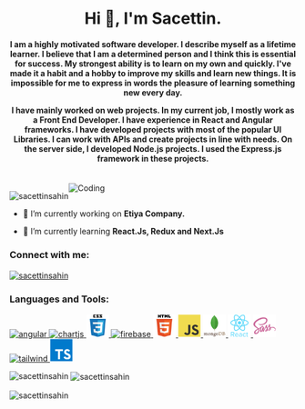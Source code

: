 <h1 align="center">Hi 👋, I'm Sacettin.</h1>
<h4 align="center"> I am a highly motivated software developer. I describe myself as a lifetime learner. I believe that I am a determined person and I think this is essential for success. My strongest ability is to learn on my own and quickly. I've made it a habit and a hobby to improve my skills and learn new things. It is impossible for me to express in words the pleasure of learning something new every day.

 I have mainly worked on web projects. In my current job, I mostly work as a Front End Developer. I have experience in React and Angular frameworks. I have developed projects with most of the popular UI Libraries. I can work with APIs and create projects in line with needs. On the server side, I developed Node.js projects. I used the Express.js framework in these projects.</h4> <br>
<img align="right" width=400 alt="Coding" src="https://cdn.dribbble.com/users/1162077/screenshots/3848914/programmer.gif">


<p align="left"> <img src="https://komarev.com/ghpvc/?username=sacettinsahin&label=Profile%20views&color=0e75b6&style=flat" alt="sacettinsahin" /> </p>

- 🔭 I’m currently working on **Etiya Company.**

- 🌱 I’m currently learning **React.Js, Redux and Next.Js**

<h3 align="left">Connect with me:</h3>
<p align="left">
<a href="https://linkedin.com/in/sacettinsahin" target="blank"><img align="center" src="https://raw.githubusercontent.com/rahuldkjain/github-profile-readme-generator/master/src/images/icons/Social/linked-in-alt.svg" alt="sacettinsahin" height="30" width="40" /></a>
</p>

<h3 align="left">Languages and Tools:</h3>
<p align="left"> <a href="https://angular.io" target="_blank" rel="noreferrer"> <img src="https://angular.io/assets/images/logos/angular/angular.svg" alt="angular" width="40" height="40"/> </a> <a href="https://www.chartjs.org" target="_blank" rel="noreferrer"> <img src="https://www.chartjs.org/media/logo-title.svg" alt="chartjs" width="40" height="40"/> </a> <a href="https://www.w3schools.com/css/" target="_blank" rel="noreferrer"> <img src="https://raw.githubusercontent.com/devicons/devicon/master/icons/css3/css3-original-wordmark.svg" alt="css3" width="40" height="40"/> </a> <a href="https://firebase.google.com/" target="_blank" rel="noreferrer"> <img src="https://www.vectorlogo.zone/logos/firebase/firebase-icon.svg" alt="firebase" width="40" height="40"/> </a> <a href="https://www.w3.org/html/" target="_blank" rel="noreferrer"> <img src="https://raw.githubusercontent.com/devicons/devicon/master/icons/html5/html5-original-wordmark.svg" alt="html5" width="40" height="40"/> </a> <a href="https://developer.mozilla.org/en-US/docs/Web/JavaScript" target="_blank" rel="noreferrer"> <img src="https://raw.githubusercontent.com/devicons/devicon/master/icons/javascript/javascript-original.svg" alt="javascript" width="40" height="40"/> </a> <a href="https://www.mongodb.com/" target="_blank" rel="noreferrer"> <img src="https://raw.githubusercontent.com/devicons/devicon/master/icons/mongodb/mongodb-original-wordmark.svg" alt="mongodb" width="40" height="40"/> </a> <a href="https://reactjs.org/" target="_blank" rel="noreferrer"> <img src="https://raw.githubusercontent.com/devicons/devicon/master/icons/react/react-original-wordmark.svg" alt="react" width="40" height="40"/> </a> <a href="https://sass-lang.com" target="_blank" rel="noreferrer"> <img src="https://raw.githubusercontent.com/devicons/devicon/master/icons/sass/sass-original.svg" alt="sass" width="40" height="40"/> </a> <a href="https://tailwindcss.com/" target="_blank" rel="noreferrer"> <img src="https://www.vectorlogo.zone/logos/tailwindcss/tailwindcss-icon.svg" alt="tailwind" width="40" height="40"/> </a> <a href="https://www.typescriptlang.org/" target="_blank" rel="noreferrer"> <img src="https://raw.githubusercontent.com/devicons/devicon/master/icons/typescript/typescript-original.svg" alt="typescript" width="40" height="40"/> </a> </p>

<p><img align="left" src="https://github-readme-stats.vercel.app/api/top-langs?username=sacettinsahin&show_icons=true&locale=en&layout=compact" alt="sacettinsahin" /></p>

<p>&nbsp;<img align="center" src="https://github-readme-stats.vercel.app/api?username=sacettinsahin&show_icons=true&locale=en" alt="sacettinsahin" /></p>

<p><img align="center" src="https://github-readme-streak-stats.herokuapp.com/?user=sacettinsahin&" alt="sacettinsahin" /></p>
